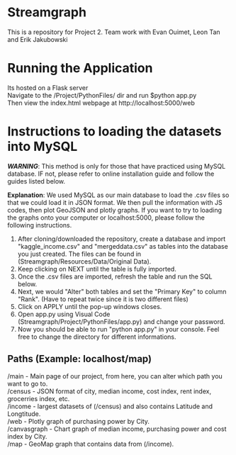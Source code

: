 # Streamgraph
This is a repository for Project 2. Team work with Evan Ouimet, Leon Tan and Erik Jakubowski  

# Running the Application  
Its hosted on a Flask server  
Navigate to the /Project/PythonFiles/ dir and run $python app.py  
Then view the index.html webpage at http://localhost:5000/web  

# Instructions to loading the datasets into MySQL
***WARNING***:
This method is only for those that have practiced using MySQL database. IF not, please refer to online installation guide and follow the guides listed below. 

**Explanation**:
We used MySQL as our main database to load the .csv files so that we could load it in JSON format. We then pull the information with JS codes, then plot GeoJSON and plotly graphs. If you want to try to loading the graphs onto your computer or localhost:5000, please follow the following instructions. 

1. After cloning/downloaded the repository, create a database and import "kaggle_income.csv" and "mergeddata.csv" as tables into the database you just created. The files can be found in (Streamgraph/Resources/Data/Original Data). 
2. Keep clicking on NEXT until the table is fully imported.
3. Once the .csv files are imported, refresh the table and run the SQL below. 
4. Next, we would "Alter" both tables and set the "Primary Key" to column "Rank". (Have to repeat twice since it is two different files)
5. Click on APPLY until the pop-up windows closes. 
6. Open app.py using Visual Code (Streamgraph/Project/PythonFiles/app.py) and change your password. 
7. Now you should be able to run "python app.py" in your console. Feel free to change the directory for different informations. 

## Paths (Example: localhost/map)
/main - Main page of our project, from here, you can alter which path you want to go to. 
<br>
/census - JSON format of city, median income, cost index, rent index, grocerries index, etc. 
<br>
/income - largest datasets of (/census) and also contains Latitude and Longtitude. 
<br>
/web - Plotly graph of purchasing power by City.
<br>
/canvasgraph - Chart graph of median income, purchasing power and cost index by City.
<br>
/map - GeoMap graph that contains data from (/income).





